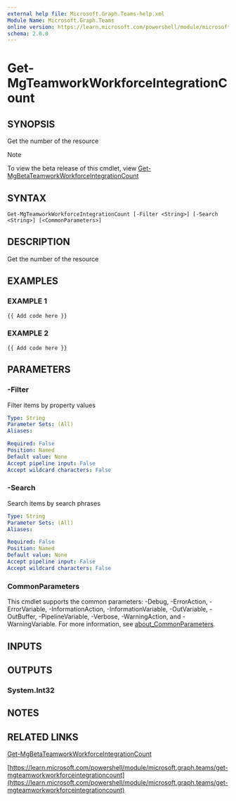 ```yaml
---
external help file: Microsoft.Graph.Teams-help.xml
Module Name: Microsoft.Graph.Teams
online version: https://learn.microsoft.com/powershell/module/microsoft.graph.teams/get-mgteamworkworkforceintegrationcount
schema: 2.0.0
---
```


# Get-MgTeamworkWorkforceIntegrationCount

## SYNOPSIS
Get the number of the resource

> [!NOTE]
> To view the beta release of this cmdlet, view [Get-MgBetaTeamworkWorkforceIntegrationCount](/powershell/module/Microsoft.Graph.Beta.Teams/Get-MgBetaTeamworkWorkforceIntegrationCount?view=graph-powershell-beta)

## SYNTAX

```
Get-MgTeamworkWorkforceIntegrationCount [-Filter <String>] [-Search <String>] [<CommonParameters>]
```

## DESCRIPTION
Get the number of the resource

## EXAMPLES

### EXAMPLE 1
```
{{ Add code here }}
```

### EXAMPLE 2
```
{{ Add code here }}
```

## PARAMETERS

### -Filter
Filter items by property values

```yaml
Type: String
Parameter Sets: (All)
Aliases:

Required: False
Position: Named
Default value: None
Accept pipeline input: False
Accept wildcard characters: False
```

### -Search
Search items by search phrases

```yaml
Type: String
Parameter Sets: (All)
Aliases:

Required: False
Position: Named
Default value: None
Accept pipeline input: False
Accept wildcard characters: False
```

### CommonParameters
This cmdlet supports the common parameters: -Debug, -ErrorAction, -ErrorVariable, -InformationAction, -InformationVariable, -OutVariable, -OutBuffer, -PipelineVariable, -Verbose, -WarningAction, and -WarningVariable. For more information, see [about_CommonParameters](http://go.microsoft.com/fwlink/?LinkID=113216).

## INPUTS

## OUTPUTS

### System.Int32
## NOTES

## RELATED LINKS
[Get-MgBetaTeamworkWorkforceIntegrationCount](/powershell/module/Microsoft.Graph.Beta.Teams/Get-MgBetaTeamworkWorkforceIntegrationCount?view=graph-powershell-beta)

[https://learn.microsoft.com/powershell/module/microsoft.graph.teams/get-mgteamworkworkforceintegrationcount](https://learn.microsoft.com/powershell/module/microsoft.graph.teams/get-mgteamworkworkforceintegrationcount)

